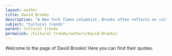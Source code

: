```yaml
---
layout: author
title: David Brooks
description: "A New York Times columnist, Brooks often reflects on cultural trends in modern America, exploring themes of morality, social dynamics, and human behavior."
subject: "Cultural trends"
parent: Cultural trends
permalink: /Cultural trends/authors/David-Brooks/
---
```


Welcome to the page of David Brooks! Here you can find their quotes.
